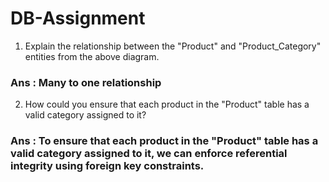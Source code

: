 # DB-Assignment
1. Explain the relationship between the "Product" and "Product_Category" entities from the above diagram.
### Ans : Many to one relationship
   
2. How could you ensure that each product in the "Product" table has a valid category assigned to it?
### Ans : To ensure that each product in the "Product" table has a valid category assigned to it, we can enforce referential integrity using foreign key constraints.
